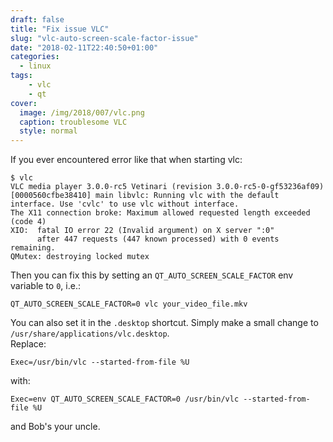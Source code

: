 ```yaml
---
draft: false
title: "Fix issue VLC"
slug: "vlc-auto-screen-scale-factor-issue"
date: "2018-02-11T22:40:50+01:00"
categories:
  - linux
tags:
    - vlc
    - qt
cover:
  image: /img/2018/007/vlc.png
  caption: troublesome VLC
  style: normal
---
```

If you ever encountered error like that when starting vlc:

```shell
$ vlc
VLC media player 3.0.0-rc5 Vetinari (revision 3.0.0-rc5-0-gf53236af09)
[0000560cfbe38410] main libvlc: Running vlc with the default interface. Use 'cvlc' to use vlc without interface.
The X11 connection broke: Maximum allowed requested length exceeded (code 4)
XIO:  fatal IO error 22 (Invalid argument) on X server ":0"
      after 447 requests (447 known processed) with 0 events remaining.
QMutex: destroying locked mutex
```

Then you can fix this by setting an `QT_AUTO_SCREEN_SCALE_FACTOR` env variable to `0`, i.e.:

```shell
QT_AUTO_SCREEN_SCALE_FACTOR=0 vlc your_video_file.mkv
```

You can also set it in the `.desktop` shortcut.
Simply make a small change to `/usr/share/applications/vlc.desktop`.  
Replace:

```shell
Exec=/usr/bin/vlc --started-from-file %U
```

with:

```shell
Exec=env QT_AUTO_SCREEN_SCALE_FACTOR=0 /usr/bin/vlc --started-from-file %U
```

and Bob's your uncle.
